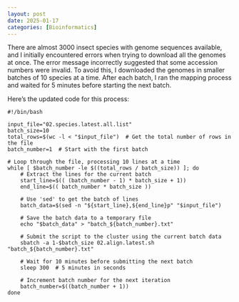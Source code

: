 ```yaml
---
layout: post
date: 2025-01-17
categories: [Bioinformatics]
---
```


There are almost 3000 insect species with genome sequences available, and I initially encountered errors when trying to download all the genomes at once. The error message incorrectly suggested that some accession numbers were invalid. To avoid this, I downloaded the genomes in smaller batches of 10 species at a time. After each batch, I ran the mapping process and waited for 5 minutes before starting the next batch.
<!--more-->

Here’s the updated code for this process:
```shell
#!/bin/bash

input_file="02.species.latest.all.list"
batch_size=10
total_rows=$(wc -l < "$input_file")  # Get the total number of rows in the file
batch_number=1  # Start with the first batch

# Loop through the file, processing 10 lines at a time
while [ $batch_number -le $((total_rows / batch_size)) ]; do
    # Extract the lines for the current batch
    start_line=$(( (batch_number - 1) * batch_size + 1))
    end_line=$(( batch_number * batch_size ))

    # Use 'sed' to get the batch of lines
    batch_data=$(sed -n "${start_line},${end_line}p" "$input_file")

    # Save the batch data to a temporary file
    echo "$batch_data" > "batch_${batch_number}.txt"

    # Submit the script to the cluster using the current batch data
    sbatch -a 1-$batch_size 02.align.latest.sh "batch_${batch_number}.txt"

    # Wait for 10 minutes before submitting the next batch
    sleep 300  # 5 minutes in seconds

    # Increment batch number for the next iteration
    batch_number=$((batch_number + 1))
done
```

